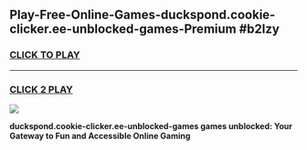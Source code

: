 
## Play-Free-Online-Games-duckspond.cookie-clicker.ee-unblocked-games-Premium #b2lzy
<h3>
<a href="https://premium.freeplayer.one?title=duckspond.cookie-clicker.ee-unblocked-games&ref=8M">CLICK TO PLAY</a></h3>
<hr>

<h3>
<a href="https://premium.freeplayer.one?title=duckspond.cookie-clicker.ee-unblocked-games&ref=8M">CLICK 2 PLAY</a>
  
</h3>

<a href="https://premium.freeplayer.one?title=duckspond.cookie-clicker.ee-unblocked-games&ref=8M"><img src="https://clearcache.store/games.png"></a>


**duckspond.cookie-clicker.ee-unblocked-games games unblocked: Your Gateway to Fun and Accessible Online Gaming**
